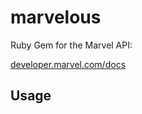 # marvelous

Ruby Gem for the Marvel API:

[developer.marvel.com/docs](http://developer.marvel.com/docs)

## Usage
